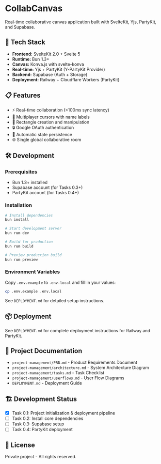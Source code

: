 # CollabCanvas

Real-time collaborative canvas application built with SvelteKit, Yjs, PartyKit, and Supabase.

## 🚀 Tech Stack

- **Frontend:** SvelteKit 2.0 + Svelte 5
- **Runtime:** Bun 1.3+
- **Canvas:** Konva.js with svelte-konva
- **Real-time:** Yjs + PartyKit (Y-PartyKit Provider)
- **Backend:** Supabase (Auth + Storage)
- **Deployment:** Railway + Cloudflare Workers (PartyKit)

## 📋 Features

- ⚡ Real-time collaboration (<100ms sync latency)
- 👥 Multiplayer cursors with name labels
- 🎨 Rectangle creation and manipulation
- 🔒 Google OAuth authentication
- 💾 Automatic state persistence
- 🌐 Single global collaborative room

## 🛠️ Development

### Prerequisites

- Bun 1.3+ installed
- Supabase account (for Tasks 0.3+)
- PartyKit account (for Tasks 0.4+)

### Installation

```bash
# Install dependencies
bun install

# Start development server
bun run dev

# Build for production
bun run build

# Preview production build
bun run preview
```

### Environment Variables

Copy `.env.example` to `.env.local` and fill in your values:

```bash
cp .env.example .env.local
```

See `DEPLOYMENT.md` for detailed setup instructions.

## 📦 Deployment

See `DEPLOYMENT.md` for complete deployment instructions for Railway and PartyKit.

## 📖 Project Documentation

- `project-management/PRD.md` - Product Requirements Document
- `project-management/architecture.md` - System Architecture Diagram
- `project-management/tasks.md` - Task Checklist
- `project-management/userflows.md` - User Flow Diagrams
- `DEPLOYMENT.md` - Deployment Guide

## 🏗️ Development Status

- [x] Task 0.1: Project initialization & deployment pipeline
- [ ] Task 0.2: Install core dependencies
- [ ] Task 0.3: Supabase setup
- [ ] Task 0.4: PartyKit deployment

## 📄 License

Private project - All rights reserved.

